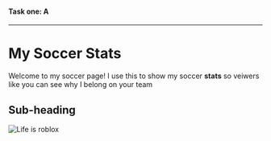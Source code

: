 #### Task one: A
---
# My Soccer Stats

Welcome to my soccer page! I use this to show my soccer **stats** so veiwers like you can see why I belong on your team
## Sub-heading
![Life is roblox](https://img.olympics.com/images/image/private/t_1-1_300/f_auto/primary/pcxgwhoweqzzhiuqbwqw)